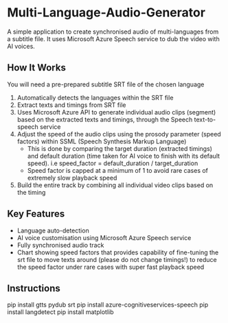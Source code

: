 # Multi-Language-Audio-Generator
A simple application to create synchronised audio of multi-languages from a subtitle file. It uses Microsoft Azure Speech service to dub the video with AI voices.

## How It Works
You will need a pre-prepared subtitle SRT file of the chosen language
  1. Automatically detects the languages within the SRT file
  2. Extract texts and timings from SRT file
  3. Uses Microsoft Azure API to generate individual audio clips (segment) based on the extracted texts and timings, through the Speech text-to-speech service
  4. Adjust the speed of the audio clips using the prosody parameter (speed factors) within SSML (Speech Synthesis Markup Language)
     * This is done by comparing the target duration (extracted timings) and default duration (time taken for AI voice to finish with its default speed). i.e speed_factor = default_duration / target_duration
     * Speed factor is capped at a minimum of 1 to avoid rare cases of extremely slow playback speed
  7. Build the entire track by combining all individual video clips based on the timing

## Key Features
  * Language auto-detection
  * AI voice customisation using Microsoft Azure Speech service
  * Fully synchronised audio track
  * Chart showing speed factors that provides capability of fine-tuning the srt file to move texts around (please do not change timings!) to reduce the speed factor under rare cases with super fast playback speed

## Instructions
pip install gtts pydub srt
pip install azure-cognitiveservices-speech
pip install langdetect
pip install matplotlib
